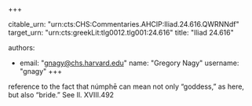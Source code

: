 +++


citable_urn: "urn:cts:CHS:Commentaries.AHCIP:Iliad.24.616.QWRNNdf"
target_urn: "urn:cts:greekLit:tlg0012.tlg001:24.616"
title: "Iliad 24.616"

authors:
- email: "gnagy@chs.harvard.edu"
  name: "Gregory Nagy"
  username: "gnagy"
+++

<p>reference to the fact that númphē can mean not only “goddess,” as here, but also “bride.” See Il. XVIII.492</p>